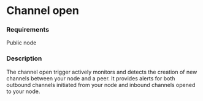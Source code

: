 # Channel open

### Requirements

Public node

### Description

The channel open trigger actively monitors and detects the creation of new channels between your node and a peer. It provides alerts for both outbound channels initiated from your node and inbound channels opened to your node.
